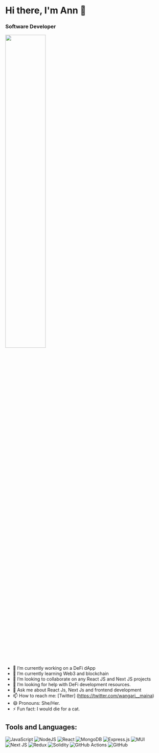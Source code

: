# Hi there, I'm Ann 👋

### Software Developer

<img  width ='50%' src='https://github-readme-stats.vercel.app/api?username=ANNMAINAWANGARI&show_icons=true&theme=highcontrast'/>


- 🔭 I’m currently working on a DeFi dApp
- 🌱 I’m currently learning Web3 and blockchain
- 👯 I’m looking to collaborate on any React JS and Next JS projects
- 🤔 I’m looking for help with DeFi development resources.
- 💬 Ask me about React Js, Next Js and frontend development
- 📫 How to reach me: [Twitter] (https://twitter.com/wangari__maina)
- 😄 Pronouns: She/Her.
- ⚡ Fun fact: I would die for a cat.


## Tools and Languages:


![JavaScript](https://img.shields.io/badge/javascript-%23323330.svg?style=for-the-badge&logo=javascript&logoColor=%23F7DF1E)
![NodeJS](https://img.shields.io/badge/node.js-6DA55F?style=for-the-badge&logo=node.js&logoColor=white)
![React](https://img.shields.io/badge/react-%2320232a.svg?style=for-the-badge&logo=react&logoColor=%2361DAFB)
![MongoDB](https://img.shields.io/badge/MongoDB-%234ea94b.svg?style=for-the-badge&logo=mongodb&logoColor=white)
![Express.js](https://img.shields.io/badge/express.js-%23404d59.svg?style=for-the-badge&logo=express&logoColor=%2361DAFB)
![MUI](https://img.shields.io/badge/MUI-%230081CB.svg?style=for-the-badge&logo=material-ui&logoColor=white)
![Next JS](https://img.shields.io/badge/Next-black?style=for-the-badge&logo=next.js&logoColor=white)
![Redux](https://img.shields.io/badge/redux-%23593d88.svg?style=for-the-badge&logo=redux&logoColor=white)
![Solidity](https://img.shields.io/badge/Solidity-%23363636.svg?style=for-the-badge&logo=solidity&logoColor=white)
![GitHub Actions](https://img.shields.io/badge/githubactions-%232671E5.svg?style=for-the-badge&logo=githubactions&logoColor=white)
![GitHub](https://img.shields.io/badge/github-%23121011.svg?style=for-the-badge&logo=github&logoColor=white)
